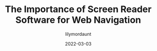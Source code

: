 ---
author: lilymordaunt
date: 2022-03-03
draft: true
publisher: usablenet
tags:
  - accessibility
  - user-agents
  - assistive-tech
  - hypertext
target_url: https://blog.usablenet.com/the-importance-of-screen-reader-software-for-web-navigation
title: The Importance of Screen Reader Software for Web Navigation
---